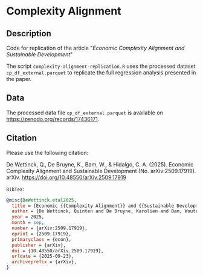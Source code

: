 # Complexity Alignment

## Description 

Code for replication of the article "*Economic Complexity Alignment and Sustainable Development*"

The script `complexity-alignment-replication.R` uses the processed dataset `cp_df_external.parquet`
to replicate the full regression analysis presented in the paper. 

## Data 

The processed data file `cp_df_external.parquet` is available on https://zenodo.org/records/17436171. 

## Citation

Please use the following citation: 

De Wettinck, Q., De Bruyne, K., Bam, W., & Hidalgo, C. A. (2025). Economic Complexity Alignment and Sustainable Development (No. arXiv:2509.17919). arXiv. https://doi.org/10.48550/arXiv.2509.17919

`BibTeX`: 
```bibtex
@misc{DeWettinck.etal2025,
  title = {Economic {{Complexity Alignment}} and {{Sustainable Development}}},
  author = {De Wettinck, Quinten and De Bruyne, Karolien and Bam, Wouter and Hidalgo, C{\'e}sar A.},
  year = 2025,
  month = sep,
  number = {arXiv:2509.17919},
  eprint = {2509.17919},
  primaryclass = {econ},
  publisher = {arXiv},
  doi = {10.48550/arXiv.2509.17919},
  urldate = {2025-09-23},
  archiveprefix = {arXiv},
}

```